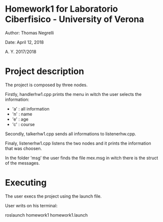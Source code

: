 # Homework1 for Laboratorio Ciberfisico - University of Verona

Author: Thomas Negrelli

Date: April 12, 2018

A. Y. 2017/2018

# Project description

The project is composed by three nodes.

Firstly, handlerhw1.cpp prints the menu in witch the user selects the information:
- 'a' : all information
- 'n' : name
- 'e' : age
- 'c' : course

Secondly, talkerhw1.cpp sends all informations to listenerhw.cpp.

Finaly, listenerhw1.cpp listens the two nodes and it prints the information that was choosen.

In the folder 'msg' the user finds the file mex.msg in witch there is the struct of the messages.

# Executing

The user execs the project using the launch file.

User writs on his terminal:

roslaunch homework1 homework1.launch
